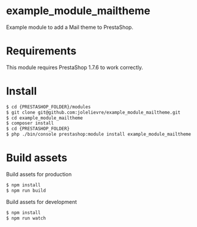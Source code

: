 # example_module_mailtheme
Example module to add a Mail theme to PrestaShop.

# Requirements

This module requires PrestaShop 1.7.6 to work correctly.

# Install

```bash
$ cd {PRESTASHOP_FOLDER}/modules
$ git clone git@github.com:jolelievre/example_module_mailtheme.git
$ cd example_module_mailtheme
$ composer install
$ cd {PRESTASHOP_FOLDER}
$ php ./bin/console prestashop:module install example_module_mailtheme
```

# Build assets

Build assets for production

```bash
$ npm install
$ npm run build
```

Build assets for development

```bash
$ npm install
$ npm run watch
```
